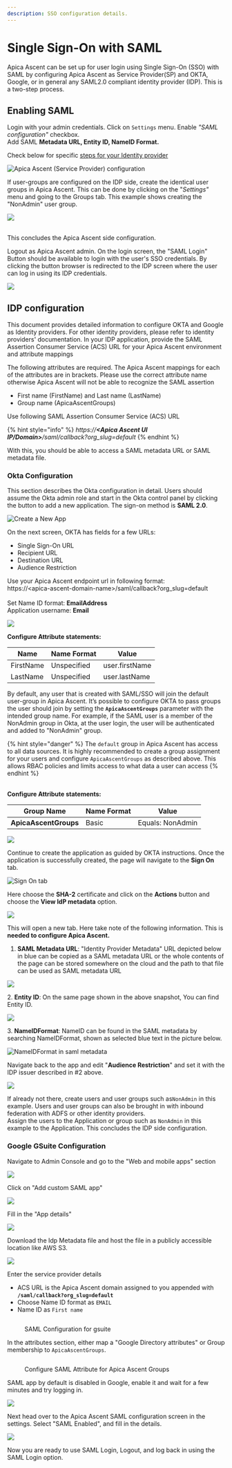 ```yaml
---
description: SSO configuration details.
---
```


# Single Sign-On with SAML

Apica Ascent can be set up for user login using Single Sign-On (SSO) with SAML by configuring Apica Ascent as Service Provider(SP) and OKTA, Google, or in general any SAML2.0 compliant identity provider (IDP). This is a two-step process.

## Enabling SAML

Login with your admin credentials. Click on `Settings` menu. Enable _"SAML configuration"_ checkbox.\
Add SAML **Metadata URL, Entity ID, NameID Format.**

Check below for specific [steps for your Identity provider](single-sign-on-configuration.md#idp-configuration)

![Apica Ascent (Service Provider) configuration](../.gitbook/assets/screencapture-lq8311-logiq-ai-settings-general-2024-08-27-16_28_55.png)

If user-groups are configured on the IDP side, create the identical user groups in Apica Ascent. This can be done by clicking on the "_Settings"_ menu and going to the Groups tab. This example shows creating the "NonAdmin" user group.

![](../.gitbook/assets/screencapture-lq8311-logiq-ai-groups-2024-08-27-16_29_19.png)

\
This concludes the Apica Ascent side configuration.

Logout as Apica Ascent admin. On the login screen, the "SAML Login" Button should be available to login with the user's SSO credentials. By clicking the button browser is redirected to the IDP screen where the user can log in using its IDP credentials.

![](../.gitbook/assets/screencapture-lq8311-logiq-ai-login-2024-08-27-16_29_35.png)

## IDP configuration

This document provides detailed information to configure OKTA and Google as Identity providers. For other identity providers, please refer to identity providers' documentation. In your IDP application, provide the SAML Assertion Consumer Service (ACS) URL for your Apica Ascent environment and attribute mappings

The following attributes are required. The Apica Ascent mappings for each of the attributes are in brackets. Please use the correct attribute name otherwise Apica Ascent will not be able to recognize the SAML assertion

* First name (FirstName) and Last name (LastName)
* Group name (ApicaAscentGroups)

Use following SAML Assertion Consumer Service (ACS) URL

{% hint style="info" %}
_https://**\<Apica Ascent UI IP/Domain>**/saml/callback?org\_slug=default_
{% endhint %}

With this, you should be able to access a SAML metadata URL or SAML metadata file.

### Okta Configuration

This section describes the Okta configuration in detail. Users should assume the Okta admin role and start in the Okta control panel by clicking the button to add a new application. The sign-on method is **SAML 2.0**.

![Create a New App](../.gitbook/assets/saml-4.png)

On the next screen, OKTA has fields for a few URLs:

* Single Sign-On URL
* Recipient URL
* Destination URL
* Audience Restriction

Use your Apica Ascent endpoint url in following format:\
https://\<apica-ascent-domain-name>/saml/callback?org\_slug=default\
\
Set Name ID format: **EmailAddress**\
Application username: **Email**

![](../.gitbook/assets/saml-5.png)

**Configure Attribute statements:**

| **Name**  | **Name Format** | **Value**      |
| --------- | --------------- | -------------- |
| FirstName | Unspecified     | user.firstName |
| LastName  | Unspecified     | user.lastName  |

By default, any user that is created with SAML/SSO will join the default user-group in Apica Ascent. It’s possible to configure OKTA to pass groups the user should join by setting the **`ApicaAscentGroups`** parameter with the intended group name. For example, if the SAML user is a member of the NonAdmin group in Okta, at the user login, the user will be authenticated and added to "NonAdmin" group.

{% hint style="danger" %}
The `default` group in Apica Ascent has access to all data sources. It is highly recommended to create a group assignment for your users and configure `ApicaAscentGroups` as described above. This allows RBAC policies and limits access to what data a user can access
{% endhint %}

\
**Configure Attribute statements:**

| **Group Name**        | **Name Format** | **Value**        |
| --------------------- | --------------- | ---------------- |
| **ApicaAscentGroups** | Basic           | Equals: NonAdmin |

![](../.gitbook/assets/saml-6.png)

Continue to create the application as guided by OKTA instructions. Once the application is successfully created, the page will navigate to the **Sign On** tab.

![Sign On tab](../.gitbook/assets/saml-7.png)

Here choose the **SHA-2** certificate and click on the **Actions** button and choose the **View IdP metadata** option.

![](../.gitbook/assets/saml-8.png)

This will open a new tab. Here take note of the following information. This is **needed to configure Apica Ascent.**

1. **SAML Metadata URL**: "Identity Provider Metadata" URL depicted below in blue can be copied as a SAML metadata URL or the whole contents of the page can be stored somewhere on the cloud and the path to that file can be used as SAML metadata URL

![](../.gitbook/assets/saml-9.png)

2\. **Entity ID**: On the same page shown in the above snapshot, You can find Entity ID.

![](../.gitbook/assets/saml-10.png)

3\. **NameIDFormat**: NameID can be found in the SAML metadata by searching NameIDFormat, shown as selected blue text in the picture below.

![NameIDFormat in saml metadata](<../.gitbook/assets/saml-11 (1).png>)

Navigate back to the app and edit "**Audience Restriction**" and set it with the IDP issuer described in #2 above.

![](../.gitbook/assets/saml-11.png)

If already not there, create users and user groups such as`NonAdmin` in this example. Users and user groups can also be brought in with inbound federation with ADFS or other identity providers.\
Assign the users to the Application or group such as `NonAdmin` in this example to the Application. This concludes the IDP side configuration.

### Google GSuite Configuration

Navigate to Admin Console and go to the "Web and mobile apps" section

![](<../.gitbook/assets/image (101).png>)

Click on "Add custom SAML app"

![](<../.gitbook/assets/image (88).png>)

Fill in the "App details"

![](<../.gitbook/assets/image (65) (1).png>)

Download the Idp Metadata file and host the file in a publicly accessible location like AWS S3.

![](../.gitbook/assets/saml.png)

Enter the service provider details

* ACS URL is the Apica Ascent domain assigned to you appended with **`/saml/callback?org_slug=default`**
* Choose Name ID format as `EMAIL`
* Name ID as `First name`

<figure><img src="../.gitbook/assets/Screen Shot 2022-11-01 at 3.33.08 PM.png" alt=""><figcaption><p>SAML Configuration for gsuite</p></figcaption></figure>

In the attributes section, either map a "Google Directory attributes" or Group membership to `ApicaAscentGroups`.

<figure><img src="../.gitbook/assets/Screen Shot 2022-11-01 at 3.35.55 PM.png" alt=""><figcaption><p>Configure SAML Attribute for Apica Ascent Groups</p></figcaption></figure>

SAML app by default is disabled in Google, enable it and wait for a few minutes and try logging in.

![](<../.gitbook/assets/image (87).png>)

Next head over to the Apica Ascent SAML configuration screen in the settings. Select "SAML Enabled", and fill in the details.

![](<../.gitbook/assets/image (71).png>)

Now you are ready to use SAML Login, Logout, and log back in using the SAML Login option.
